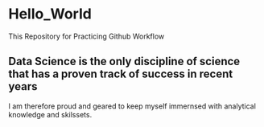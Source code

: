 # Hello_World
This Repository for Practicing Github Workflow
## Data Science is the only discipline of science that has a proven track of success in recent years
I am therefore proud and geared to keep myself immernsed with analytical knowledge and skilssets.  
